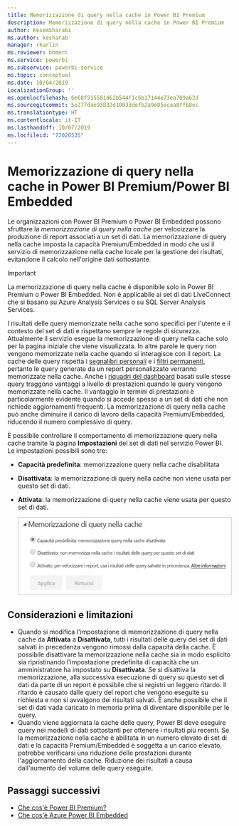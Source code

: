 ```yaml
---
title: Memorizzazione di query nella cache in Power BI Premium
description: Memorizzazione di query nella cache in Power BI Premium
author: KesemSharabi
ms.author: kesharab
manager: rkarlin
ms.reviewer: bhmerc
ms.service: powerbi
ms.subservice: powerbi-service
ms.topic: conceptual
ms.date: 10/04/2019
LocalizationGroup: ''
ms.openlocfilehash: 6e68f515581d62b544f1c6b17144e73ea709a62d
ms.sourcegitcommit: 5e277dae93832d10033defb2a9e85ecaa8ffb8ec
ms.translationtype: HT
ms.contentlocale: it-IT
ms.lasthandoff: 10/07/2019
ms.locfileid: "72020535"
---
```

# <a name="query-caching-in-power-bi-premiumembedded"></a>Memorizzazione di query nella cache in Power BI Premium/Power BI Embedded

Le organizzazioni con Power BI Premium o Power BI Embedded possono sfruttare la *memorizzazione di query nella cache* per velocizzare la produzione di report associati a un set di dati. La memorizzazione di query nella cache imposta la capacità Premium/Embedded in modo che usi il servizio di memorizzazione nella cache locale per la gestione dei risultati, evitandone il calcolo nell'origine dati sottostante.

> [!IMPORTANT]
> La memorizzazione di query nella cache è disponibile solo in Power BI Premium o Power BI Embedded. Non è applicabile ai set di dati LiveConnect che si basano su Azure Analysis Services o su SQL Server Analysis Services.

I risultati delle query memorizzate nella cache sono specifici per l'utente e il contesto del set di dati e rispettano sempre le regole di sicurezza. Attualmente il servizio esegue la memorizzazione di query nella cache solo per la pagina iniziale che viene visualizzata. In altre parole le query non vengono memorizzate nella cache quando si interagisce con il report. La cache delle query rispetta i [segnalibri personali](consumer/end-user-bookmarks.md#personal-bookmarks) e i [filtri permanenti](https://powerbi.microsoft.com/blog/announcing-persistent-filters-in-the-service/), pertanto le query generate da un report personalizzato verranno memorizzate nella cache. Anche i [riquadri del dashboard](service-dashboard-tiles.md) basati sulle stesse query traggono vantaggi a livello di prestazioni quando le query vengono memorizzate nella cache. Il vantaggio in termini di prestazioni è particolarmente evidente quando si accede spesso a un set di dati che non richiede aggiornamenti frequenti. La memorizzazione di query nella cache può anche diminuire il carico di lavoro della capacità Premium/Embedded, riducendo il numero complessivo di query.

È possibile controllare il comportamento di memorizzazione query nella cache tramite la pagina **Impostazioni** del set di dati nel servizio Power BI. Le impostazioni possibili sono tre:

- **Capacità predefinita**: memorizzazione query nella cache disabilitata
- **Disattivata**: la memorizzazione di query nella cache non viene usata per questo set di dati.
- **Attivata**: la memorizzazione di query nella cache viene usata per questo set di dati.

    ![Finestra di dialogo Memorizzazione query nella cache](media/power-bi-query-caching/power-bi-query-3-options.png)

## <a name="considerations-and-limitations"></a>Considerazioni e limitazioni

- Quando si modifica l'impostazione di memorizzazione di query nella cache da **Attivata** a **Disattivata**, tutti i risultati delle query del set di dati salvati in precedenza vengono rimossi dalla capacità della cache. È possibile disattivare la memorizzazione nella cache sia in modo esplicito sia ripristinando l'impostazione predefinita di capacità che un amministratore ha impostato su **Disattivata**. Se si disattiva la memorizzazione, alla successiva esecuzione di query su questo set di dati da parte di un report è possibile che si registri un leggero ritardo. Il ritardo è causato dalle query del report che vengono eseguite su richiesta e non si avvalgono dei risultati salvati. È anche possibile che il set di dati vada caricato in memoria prima di diventare disponibile per le query.
- Quando viene aggiornata la cache delle query, Power BI deve eseguire query nei modelli di dati sottostanti per ottenere i risultati più recenti. Se la memorizzazione nella cache è abilitata in un numero elevato di set di dati e la capacità Premium/Embedded è soggetta a un carico elevato, potrebbe verificarsi una riduzione delle prestazioni durante l'aggiornamento della cache. Riduzione dei risultati a causa dall'aumento del volume delle query eseguite.

## <a name="next-steps"></a>Passaggi successivi

* [Che cos'è Power BI Premium?](service-premium-what-is.md)
* [Che cos'è Azure Power BI Embedded](developer/azure-pbie-what-is-power-bi-embedded.md)
